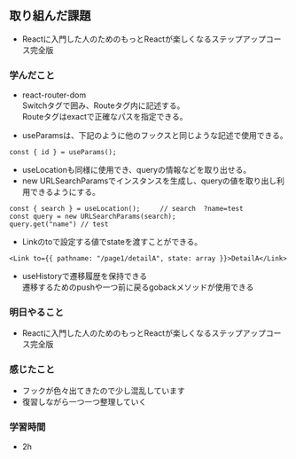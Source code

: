 ## 取り組んだ課題
 - Reactに入門した人のためのもっとReactが楽しくなるステップアップコース完全版

### 学んだこと

- react-router-dom  
Switchタグで囲み、Routeタグ内に記述する。  
Routeタグはexactで正確なパスを指定できる。

- useParamsは、下記のように他のフックスと同じような記述で使用できる。  
```
const { id } = useParams();   
```
- useLocationも同様に使用でき、queryの情報などを取り出せる。  
- new URLSearchParamsでインスタンスを生成し、queryの値を取り出し利用できるようにする。
```
const { search } = useLocation();     // search  ?name=test
const query = new URLSearchParams(search);
query.get("name") // test
```
- Linkのtoで設定する値でstateを渡すことができる。
```
<Link to={{ pathname: "/page1/detailA", state: array }}>DetailA</Link>
```
- useHistoryで遷移履歴を保持できる  
遷移するためのpushや一つ前に戻るgobackメソッドが使用できる 


### 明日やること
- Reactに入門した人のためのもっとReactが楽しくなるステップアップコース完全版

### 感じたこと
- フックが色々出てきたので少し混乱しています
- 復習しながら一つ一つ整理していく


### 学習時間
- 2h